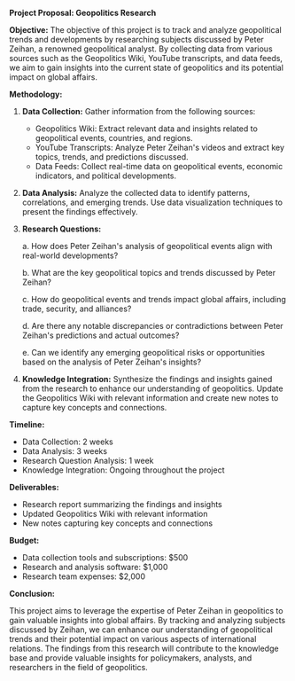 **Project Proposal: Geopolitics Research**

**Objective:** The objective of this project is to track and analyze geopolitical trends and developments by researching subjects discussed by Peter Zeihan, a renowned geopolitical analyst. By collecting data from various sources such as the Geopolitics Wiki, YouTube transcripts, and data feeds, we aim to gain insights into the current state of geopolitics and its potential impact on global affairs.

**Methodology:**

1. **Data Collection:** Gather information from the following sources:
   - Geopolitics Wiki: Extract relevant data and insights related to geopolitical events, countries, and regions.
   - YouTube Transcripts: Analyze Peter Zeihan's videos and extract key topics, trends, and predictions discussed.
   - Data Feeds: Collect real-time data on geopolitical events, economic indicators, and political developments.

2. **Data Analysis:** Analyze the collected data to identify patterns, correlations, and emerging trends. Use data visualization techniques to present the findings effectively.

3. **Research Questions:**

   a. How does Peter Zeihan's analysis of geopolitical events align with real-world developments?

   b. What are the key geopolitical topics and trends discussed by Peter Zeihan?

   c. How do geopolitical events and trends impact global affairs, including trade, security, and alliances?

   d. Are there any notable discrepancies or contradictions between Peter Zeihan's predictions and actual outcomes?

   e. Can we identify any emerging geopolitical risks or opportunities based on the analysis of Peter Zeihan's insights?

4. **Knowledge Integration:** Synthesize the findings and insights gained from the research to enhance our understanding of geopolitics. Update the Geopolitics Wiki with relevant information and create new notes to capture key concepts and connections.

**Timeline:**

- Data Collection: 2 weeks
- Data Analysis: 3 weeks
- Research Question Analysis: 1 week
- Knowledge Integration: Ongoing throughout the project

**Deliverables:**

- Research report summarizing the findings and insights
- Updated Geopolitics Wiki with relevant information
- New notes capturing key concepts and connections

**Budget:**

- Data collection tools and subscriptions: $500
- Research and analysis software: $1,000
- Research team expenses: $2,000

**Conclusion:**

This project aims to leverage the expertise of Peter Zeihan in geopolitics to gain valuable insights into global affairs. By tracking and analyzing subjects discussed by Zeihan, we can enhance our understanding of geopolitical trends and their potential impact on various aspects of international relations. The findings from this research will contribute to the knowledge base and provide valuable insights for policymakers, analysts, and researchers in the field of geopolitics.